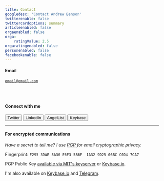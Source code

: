 ```yaml
---
title: Contact
googledesc: 'Contact Andrew Benson'
twitterenable: false
twittercardoptions: summary
articleenabled: false
orgaenabled: false
orga:
    ratingValue: 2.5
orgaratingenabled: false
personenabled: false
facebookenable: false
---
```



<div class="text-center">

#### Email

<code><a href="mailto:email@email.com">email@email.com</a></code>

<br /><br />

#### Connect with me

<a href="https://twitter.com/AndrewBenson" target="_blank" style="text-decoration:none">
	<button class="btn btn-default">
		<i class="fab fa-twitter"></i> Twitter
	</button>
</a>

<a href="https://linkedin.com/in/abenson" target="_blank" style="text-decoration:none">
	<button class="btn btn-default">
		<i class="fab fa-linkedin"></i> LinkedIn
	</button>
</a>

<a href="https://angel.co/andrewbenson" target="_blank" style="text-decoration:none">
	<button class="btn btn-default">
		<i class="fab fa-angellist"></i> AngelList
	</button>
</a>

<a href="https://keybase.io/AndrewBenson" target="_blank" style="text-decoration:none">
	<button class="btn btn-default">
		<i class="fab fa-keybase"></i> Keybase
	</button>
</a>
 
</div>




------

#### For encrypted communications

<em>Have a secret to tell me? I use [PGP](https://en.wikipedia.org/wiki/Pretty_Good_Privacy?target=_blank) for email cryptographic privacy.</em>

Fingerprint: `F295 3DAE 5A30 E6F3 586F  1A32 9D25 06BC C0D4 7CA7`

PGP Public Key [available via MIT's keyserver](http://pgp.mit.edu/pks/lookup?op=vindex&search=0x9D2506BCC0D47CA7&target=_blank) or [Keybase.io](https://keybase.io/andrewbenson/pgp_keys.asc?target=_blank).

I'm also available on [Keybase.io](https://keybase.io/andrewbenson?target=_blank) and [Telegram](https://t.me/AndrewBenson?target=_blank). 